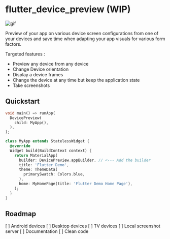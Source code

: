 # flutter_device_preview (WIP)

![gif](https://github.com/aloisdeniel/flutter_device_preview/raw/master/device_preview.gif)

Preview of your app on various device screen configurations from one of your devices and save time when adapting your app visuals for various form factors.

Targeted features :

* Preview any device from any device
* Change Device orientation
* Display a device frames 
* Change the device at any time but keep the application state
* Take screenshots

## Quickstart

```dart
void main() => runApp(
  DevicePreview(
    child: MyApp(),
  ),
);
```


```dart
class MyApp extends StatelessWidget {
  @override
  Widget build(BuildContext context) {
    return MaterialApp(
      builder: DevicePreview.appBuilder, // <--- Add the builder 
      title: 'Flutter Demo',
      theme: ThemeData(
        primarySwatch: Colors.blue,
      ),
      home: MyHomePage(title: 'Flutter Demo Home Page'),
    );
  }
}
```

## Roadmap

[ ] Android devices
[ ] Desktop devices
[ ] TV devices
[ ] Local screenshot server
[ ] Documentation
[ ] Clean code